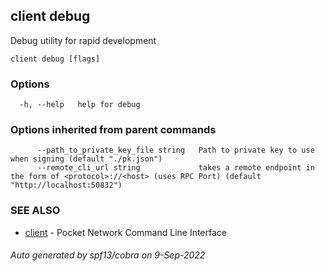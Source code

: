 ## client debug

Debug utility for rapid development

```
client debug [flags]
```

### Options

```
  -h, --help   help for debug
```

### Options inherited from parent commands

```
      --path_to_private_key_file string   Path to private key to use when signing (default "./pk.json")
      --remote_cli_url string             takes a remote endpoint in the form of <protocol>://<host> (uses RPC Port) (default "http://localhost:50832")
```

### SEE ALSO

* [client](client.md)	 - Pocket Network Command Line Interface

###### Auto generated by spf13/cobra on 9-Sep-2022
